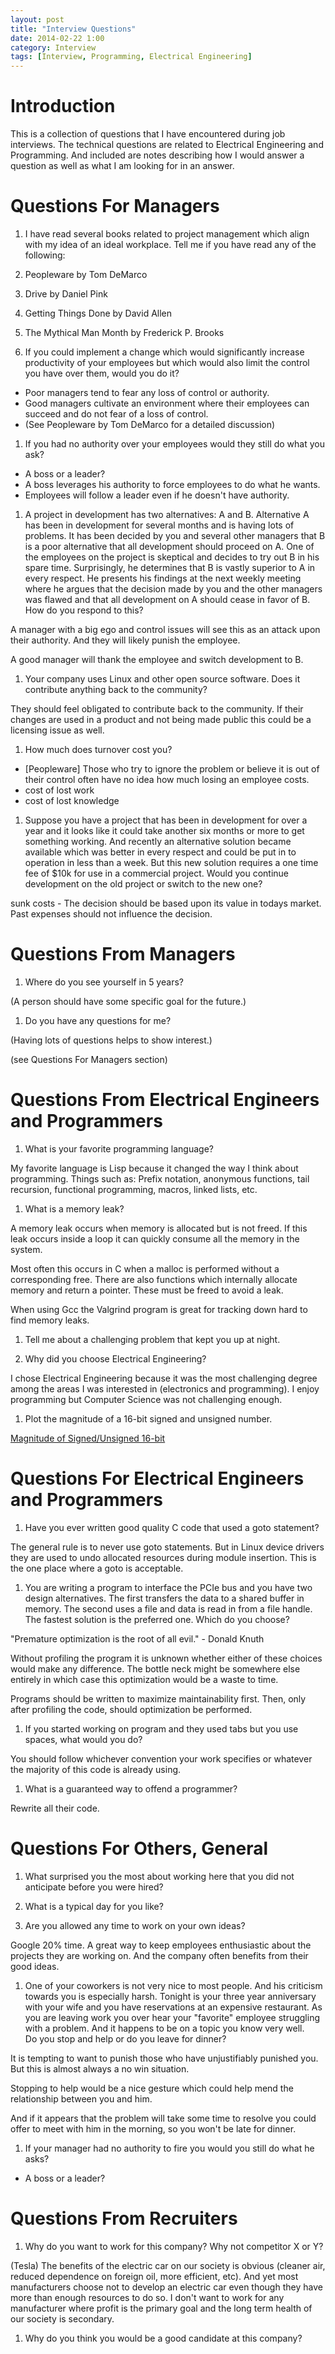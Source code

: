 ```yaml
---
layout: post
title: "Interview Questions"
date: 2014-02-22 1:00
category: Interview
tags: [Interview, Programming, Electrical Engineering]
---
```


# Introduction

This is a collection of questions that I have encountered during job interviews.
The technical questions are related to Electrical Engineering and Programming.
And included are notes describing how I would answer a question as
well as what I am looking for in an answer.

# Questions For Managers

1. I have read several books related to project management which align
with my idea of an ideal workplace.  Tell me if you have read any of
the following:
  1. Peopleware by Tom DeMarco
  1. Drive by Daniel Pink
  1. Getting Things Done by David Allen
  1. The Mythical Man Month by Frederick P. Brooks

1. If you could implement a change which would significantly increase
productivity of your employees but which would also limit the control
you have over them, would you do it?
  - Poor managers tend to fear any loss of control or authority.
  - Good managers cultivate an environment where their employees can
    succeed and do not fear of a loss of control.
  - (See Peopleware by Tom DeMarco for a detailed discussion)

1. If you had no authority over your employees would they still do what
you ask?
  - A boss or a leader?
  - A boss leverages his authority to force employees to do what he wants.
  - Employees will follow a leader even if he doesn't have authority.

1. A project in development has two alternatives: A and B.
Alternative A has been in development for several months and is having
lots of problems.  It has been decided by you and several other
managers that B is a poor alternative that all development should proceed on A.
One of the employees on the project is skeptical and decides to try out
B in his spare time.
Surprisingly, he determines that B is vastly superior to A in every respect.
He presents his findings at the next weekly meeting
where he argues that the decision made by you and the other
managers was flawed and that all development on A should
cease in favor of B.<br>
How do you respond to this?

  A manager with a big ego and control issues will see this as an attack
  upon their authority.  And they will likely punish the employee.

  A good manager will thank the employee and switch development to B.

1. Your company uses Linux and other open source software.
Does it contribute anything back to the community?

  They should feel obligated to contribute back to the community.
  If their changes are used in a product and not being made public this
  could be a licensing issue as well.

1. How much does turnover cost you?
  - [Peopleware] Those who try to ignore the problem or believe it is out
	of their control often have no idea how much losing an employee costs.
  - cost of lost work
  - cost of lost knowledge

1. Suppose you have a project that has been in development for over
a year and it looks like it could take another six months or more
to get something working.
And recently an alternative solution became available which was better in
every respect and could be put in to operation in less than a week.
But this new solution requires a one time fee of $10k for use in a
commercial project.
Would you continue development on the old project or switch to the new one?

  sunk costs - The decision should be based upon its value in todays
  market.  Past expenses should not influence the decision.

# Questions From Managers

1. Where do you see yourself in 5 years?

  (A person should have some specific goal for the future.)

1. Do you have any questions for me?

  (Having lots of questions helps to show interest.)

  (see Questions For Managers section)

# Questions From Electrical Engineers and Programmers

1. What is your favorite programming language?

  My favorite language is Lisp because it changed the way I think
  about programming.
  Things such as: Prefix notation, anonymous functions, tail recursion,
  functional programming, macros, linked lists, etc.

1. What is a memory leak?

  A memory leak occurs when memory is allocated but is not freed.
  If this leak occurs inside a loop it can quickly consume all the
  memory in the system.

  Most often this occurs in C when a malloc is performed without a
  corresponding free.  There are also functions which internally
  allocate memory and return a pointer.  These must be freed to avoid
  a leak.

  When using Gcc the Valgrind program is great for tracking down
  hard to find memory leaks.

1. Tell me about a challenging problem that kept you up at night.

1. Why did you choose Electrical Engineering?

  I chose Electrical Engineering because it was the most challenging
  degree among the areas I was interested in (electronics and programming).
  I enjoy programming but Computer Science was not challenging enough.

1. Plot the magnitude of a 16-bit signed and unsigned number.

[Magnitude of Signed/Unsigned 16-bit](/programming/2014/01/17/sign_magnitude.html)

# Questions For Electrical Engineers and Programmers

1. Have you ever written good quality C code that used a goto statement?

  The general rule is to never use goto statements.
  But in Linux device drivers they are used to undo allocated resources
  during module insertion.
  This is the one place where a goto is acceptable.

1. You are writing a program to interface the PCIe bus and you have two
design alternatives.  The first transfers the data to a shared
buffer in memory.  The second uses a file and data is read in from a
file handle.  The fastest solution is the preferred one.  Which do you choose?

  "Premature optimization is the root of all evil." - Donald Knuth

  Without profiling the program it is unknown whether either of these
  choices would make any difference.  The bottle neck might be somewhere
  else entirely in which case this optimization would be a waste to time.

  Programs should be written to maximize maintainability first.
  Then, only after profiling the code, should optimization be performed.

1. If you started working on program and they used tabs but you use spaces,
what would you do?

  You should follow whichever convention your work specifies or whatever
  the majority of this code is already using.
  
1. What is a guaranteed way to offend a programmer?

  Rewrite all their code.

# Questions For Others, General

1. What surprised you the most about working here that you did
not anticipate before you were hired?

1. What is a typical day for you like?

1. Are you allowed any time to work on your own ideas?

  Google 20% time.  A great way to keep employees enthusiastic
  about the projects they are working on.  And the company often
  benefits from their good ideas.

1. One of your coworkers is not very nice to most people.
And his criticism towards you is especially harsh.
Tonight is your three year anniversary with your wife and you have
reservations at an expensive restaurant.
As you are leaving work you over hear your "favorite" employee struggling
with a problem.  And it happens to be on a topic you know very well.<br>
Do you stop and help or do you leave for dinner?

  It is tempting to want to punish those who have unjustifiably punished you.
  But this is almost always a no win situation.

  Stopping to help would be a nice gesture which could help mend the
  relationship between you and him.

  And if it appears that the problem will take some time to resolve you could
  offer to meet with him in the morning, so you won't be late for dinner.

1. If your manager had no authority to fire you would you still do what he
asks?
  - A boss or a leader?

# Questions From Recruiters

1. Why do you want to work for this company?  Why not competitor X or Y?

  (Tesla)
  The benefits of the electric car on our society is obvious
  (cleaner air, reduced dependence on foreign oil,  more efficient, etc).
  And yet most manufacturers choose not to develop an electric car even though
  they have more than enough resources to do so.
  I don't want to work for any manufacturer where profit is the primary
  goal and the long term health of our society is secondary.

1. Why do you think you would be a good candidate at this company?

